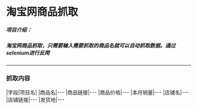 
# 淘宝网商品抓取

##### 项目介绍：
##### 淘宝网商品抓取，只需要输入需要抓取的商品名就可以自动抓取数据。通过selenium进行反爬

****  
### 抓取内容

|字段|项目名|
|商品名|---
|商品链接|---
|商品价格|---
|本月销量|---
|店铺名|---
|店铺链接|---
|发货地|---

